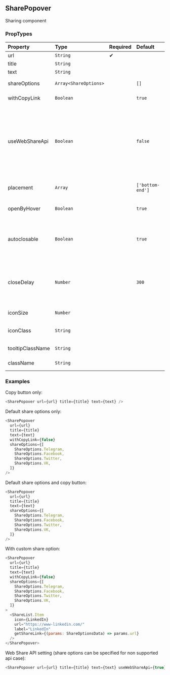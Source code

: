 ## SharePopover

Sharing component

### PropTypes

| Property         | Type                  | Required | Default          | Description                                                                                                                                                                |
| :--------------- | :-------------------- | :------- | :--------------- | :------------------------------------------------------------------------------------------------------------------------------------------------------------------------- |
| url              | `String`              | ✔       |                  | share link                                                                                                                                                                 |
| title            | `String`              |          |                  | link title                                                                                                                                                                 |
| text             | `String`              |          |                  | link text                                                                                                                                                                  |
| shareOptions     | `Array<ShareOptions>` |          | `[]`             | share options list                                                                                                                                                         |
| withCopyLink     | `Boolean`             |          | `true`           | display copy button                                                                                                                                                        |
| useWebShareApi   | `Boolean`             |          | `false`          | [Web Share API](https://developer.mozilla.org/en-US/docs/Web/API/Navigator/share) usage setting. If turned on default share dialog will be shown (if bbrowser supports it) |
| placement        | `Array`               |          | `['bottom-end']` | tooltip openening direction                                                                                                                                                |
| openByHover      | `Boolean`             |          | `true`           | should open tooltip with hover                                                                                                                                             |
| autoclosable     | `Boolean`             |          | `true`           | should close tooltip when cursor is outside                                                                                                                                |
| closeDelay       | `Number`              |          | `300`            | delay before tooltip will be hidden when cursor is otside                                                                                                                  |
| iconSize         | `Number`              |          |                  | icon-control size                                                                                                                                                          |
| iconClass        | `String`              |          |                  | icon-control mixin                                                                                                                                                         |
| tooltipClassName | `String`              |          |                  | tooltip mixin                                                                                                                                                              |
| className        | `String`              |          |                  | css class for control                                                                                                                                                      |

### Examples

Copy button only:

```js
<SharePopover url={url} title={title} text={text} />
```

Default share options only:

```js
<SharePopover
  url={url}
  title={title}
  text={text}
  withCopyLink={false}
  shareOptions={[
    ShareOptions.Telegram,
    ShareOptions.Facebook,
    ShareOptions.Twitter,
    ShareOptions.VK,
  ]}
/>
```

Default share options and copy button:

```js
<SharePopover
  url={url}
  title={title}
  text={text}
  shareOptions={[
    ShareOptions.Telegram,
    ShareOptions.Facebook,
    ShareOptions.Twitter,
    ShareOptions.VK,
  ]}
/>
```

With custom share option:

```js
<SharePopover
  url={url}
  title={title}
  text={text}
  withCopyLink={false}
  shareOptions={[
    ShareOptions.Telegram,
    ShareOptions.Facebook,
    ShareOptions.Twitter,
    ShareOptions.VK,
  ]}
>
  <ShareList.Item
    icon={LinkedIn}
    url="https://www-linkedin.com/"
    label="LinkedIn"
    getShareLink={(params: ShareOptionsData) => params.url}
  />
</SharePopover>
```

Web Share API setting (share options can be specified for non supported api case):

```js
<SharePopover url={url} title={title} text={text} useWebShareApi={true} />
```
